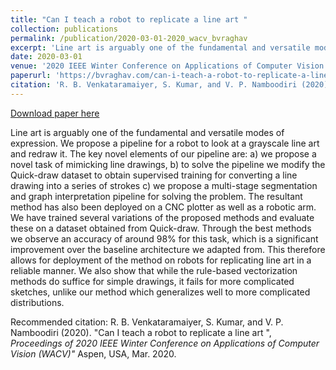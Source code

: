 ```yaml
---
title: "Can I teach a robot to replicate a line art "
collection: publications
permalink: /publication/2020-03-01-2020_wacv_bvraghav
excerpt: 'Line art is arguably one of the fundamental and versatile modes of expression. We propose a pipeline for a robot to look at a grayscale line art and redraw it. The key novel elements of our pipeline are: a) we propose a novel task of mimicking line drawings, b) to solve the pipeline we modify the Quick-draw dataset to obtain supervised training for converting a line drawing into a series of strokes c) we propose a multi-stage segmentation and graph interpretation pipeline for solving the problem. The resultant method has also been deployed on a CNC plotter as well as a robotic arm. We have trained several variations of the proposed methods and evaluate these on a dataset obtained from Quick-draw. Through the best methods we observe an accuracy of around 98% for this task, which is a significant improvement over the baseline architecture we adapted from. This therefore allows for deployment of the method on robots for replicating line art in a reliable manner. We also show that while the rule-based vectorization methods do suffice for simple drawings, it fails for more complicated sketches, unlike our method which generalizes well to more complicated distributions.'
date: 2020-03-01
venue: '2020 IEEE Winter Conference on Applications of Computer Vision (WACV)'
paperurl: 'https://bvraghav.com/can-i-teach-a-robot-to-replicate-a-line-art/'
citation: 'R. B. Venkataramaiyer, S. Kumar, and V. P. Namboodiri (2020). &quot;Can I teach a robot to replicate a line art &quot;, <i>Proceedings of 2020 IEEE Winter Conference on Applications of Computer Vision (WACV)&quot;</i> Aspen, USA, Mar. 2020.'
---
```


<a href='https://bvraghav.com/can-i-teach-a-robot-to-replicate-a-line-art/'>Download paper here</a>

Line art is arguably one of the fundamental and versatile modes of expression. We propose a pipeline for a robot to look at a grayscale line art and redraw it. The key novel elements of our pipeline are: a) we propose a novel task of mimicking line drawings, b) to solve the pipeline we modify the Quick-draw dataset to obtain supervised training for converting a line drawing into a series of strokes c) we propose a multi-stage segmentation and graph interpretation pipeline for solving the problem. The resultant method has also been deployed on a CNC plotter as well as a robotic arm. We have trained several variations of the proposed methods and evaluate these on a dataset obtained from Quick-draw. Through the best methods we observe an accuracy of around 98% for this task, which is a significant improvement over the baseline architecture we adapted from. This therefore allows for deployment of the method on robots for replicating line art in a reliable manner. We also show that while the rule-based vectorization methods do suffice for simple drawings, it fails for more complicated sketches, unlike our method which generalizes well to more complicated distributions.

Recommended citation: R. B. Venkataramaiyer, S. Kumar, and V. P. Namboodiri (2020). "Can I teach a robot to replicate a line art ", <i>Proceedings of 2020 IEEE Winter Conference on Applications of Computer Vision (WACV)"</i> Aspen, USA, Mar. 2020.